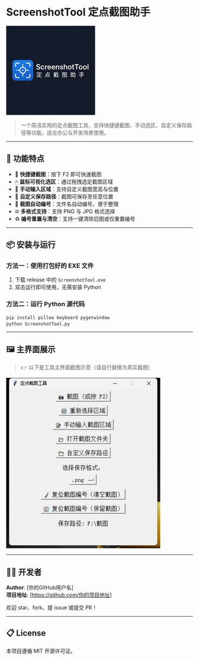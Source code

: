 # ScreenshotTool 定点截图助手

![Logo](./logo.png)

> 一个简洁实用的定点截图工具，支持快捷键截图、手动选区、自定义保存路径等功能，适合办公与开发场景使用。

---

## 🧰 功能特点

- 📸 **快捷键截图**：按下 F2 即可快速截图
- 🖱 **鼠标可视化选区**：通过拖拽选定截图区域
- 📝 **手动输入区域**：支持自定义截图宽高与位置
- 📁 **自定义保存路径**：截图可保存至任意位置
- 🔢 **截图自动编号**：文件名自动编号，便于整理
- 🌐 **多格式支持**：支持 PNG 与 JPG 格式选择
- ♻️ **编号重置与清空**：支持一键清除旧图或仅重置编号

---

## 📦 安装与运行

### 方法一：使用打包好的 EXE 文件
1. 下载 release 中的 `ScreenshotTool.exe`
2. 双击运行即可使用，无需安装 Python

### 方法二：运行 Python 源代码
```bash
pip install pillow keyboard pygetwindow
python ScreenshotTool.py
```

---

## 🖼 主界面展示

> 👉 以下是工具主界面截图示意（请自行替换为真实截图）

![界面截图](./screenshot.png)

---

## 🧑‍💻 开发者

**Author**: [你的GitHub用户名]  
**项目地址**: [https://github.com/你的项目地址]  

欢迎 star、fork、提 issue 或提交 PR！

---

## 📋 License

本项目遵循 MIT 开源许可证。

